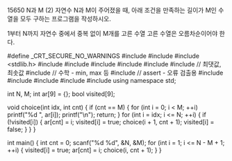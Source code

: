 15650 N과 M (2)
자연수 N과 M이 주어졌을 때, 아래 조건을 만족하는 길이가 M인 수열을 모두 구하는 프로그램을 작성하시오.

1부터 N까지 자연수 중에서 중복 없이 M개를 고른 수열
고른 수열은 오름차순이어야 한다.



#define _CRT_SECURE_NO_WARNINGS
#include <numeric>
#include <cstdio>
#include <stdlib.h>
#include <iostream>
#include <cstring>
#include <string>
#include <algorithm>
#include <vector>
#include <climits>   // 최댓값, 최솟값
#include <cmath>   // 수학 - min, max 등
#include <cassert>   // assert - 오류 검출용
#include <queue>
#include <stack>
#include <deque>
#include <map>
#include <set>
using namespace std;

int N, M;
int ar[9] = {};
bool visited[9];

void choice(int idx, int cnt) {
	if (cnt == M) {
		for (int i = 0; i < M; ++i)
			printf("%d ", ar[i]);
		printf("\n");
		return;
	}
	for (int i = idx; i <= N; ++i) {
		if (!visited[i]) {
			ar[cnt] = i;
			visited[i] = true;
			choice(i + 1, cnt + 1);
			visited[i] = false;
		}
	}
}

int main() {
	int cnt = 0;
	scanf("%d %d", &N, &M);
	for (int i = 1; i <= N - M + 1; ++i) {
		visited[i] = true;
		ar[cnt] = i;
		choice(i, cnt + 1);
	}
}
